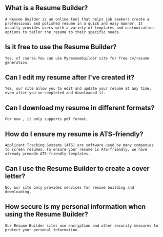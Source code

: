    ## What is a Resume Builder?
    A Resume Builder is an online tool that helps job seekers create a professional and polished resume in a quick and easy manner. It usually provides users with a variety of templates and customization options to tailor the resume to their specific needs.

   ## Is it free to use the Resume Builder?
    Yes, of course.You can use Myresumebuilder site for free cv/resume generation.
    
   ## Can I edit my resume after I've created it?
    Yes, our site allow you to edit and update your resume at any time, even after you've completed and downloaded it.

   ## Can I download my resume in different formats?
    For now , it only supports pdf format.

   ## How do I ensure my resume is ATS-friendly?
    Applicant Tracking Systems (ATS) are software used by many companies to screen resumes. To ensure your resume is ATS-friendly, we have already premade ATS-friendly templates.

   ## Can I use the Resume Builder to create a cover letter?
    No, our site only provides services for resume building and downloading.

   ## How secure is my personal information when using the Resume Builder?
    Our Resume Builder sites use encryption and other security measures to protect your personal information. 
